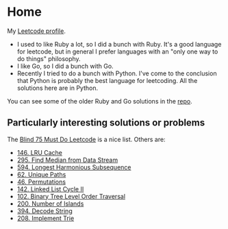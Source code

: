 # Home

My [Leetcode profile](https://leetcode.com/craigpastro/).

- I used to like Ruby a lot, so I did a bunch with Ruby. It's a good language
  for leetcode, but in general I prefer languages with an "only one way to do
  things" philosophy.
- I like Go, so I did a bunch with Go.
- Recently I tried to do a bunch with Python. I've come to the conclusion that
  Python is probably the best language for leetcoding. All the solutions here
  are in Python.

You can see some of the older Ruby and Go solutions in the
[repo](https://github.com/craigpastro/leetcode).

## Particularly interesting solutions or problems

The [Blind 75 Must Do Leetcode](https://leetcode.com/list/xi4ci4ig/) is a nice list. Others are:

- [146. LRU Cache](./problems/146_lru_cache.md)
- [295. Find Median from Data Stream](./problems/295_find_median_from_data_stream.md)
- [594. Longest Harmonious Subsequence](./problems/594_longest_harmonious_subsequence.md)
- [62. Unique Paths](./problems/62_unique_paths.md)
- [46. Permutations](./problems/46_permutations.md)
- [142. Linked List Cycle II](./problems/142_linked_list_cycle_ii.md)
- [102. Binary Tree Level Order Traversal](./problems/102_binary_tree_level_order_traversal.md)
- [200. Number of Islands](./problems/200_number_of_islands.md)
- [394. Decode String](./problems/394_decode_string.md)
- [208. Implement Trie](./problems/208_implement_trie.md)

